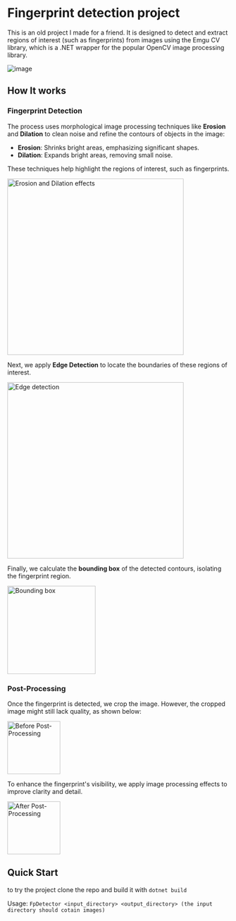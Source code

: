 # Fingerprint detection project
This is an old project I made for a friend. It is designed to detect and extract regions of interest (such as fingerprints) from images using the Emgu CV library, which is a .NET wrapper for the popular OpenCV image processing library.

![image](https://github.com/user-attachments/assets/7f99b098-a6f4-4800-8ba6-707546773d69)

## How It works
### Fingerprint Detection
The process uses morphological image processing techniques like **Erosion** and **Dilation** to clean noise and refine the contours of objects in the image:

- **Erosion**: Shrinks bright areas, emphasizing significant shapes. 
- **Dilation**: Expands bright areas, removing small noise.

These techniques help highlight the regions of interest, such as fingerprints.

<img src="https://github.com/user-attachments/assets/fc67a2dd-f2b2-4185-82e6-61a25adbfe3f" width="400" alt="Erosion and Dilation effects"/>

Next, we apply **Edge Detection** to locate the boundaries of these regions of interest.

<img src="https://github.com/user-attachments/assets/8feffb50-42f4-46f4-ac2e-ec692ddce656" width="400" alt="Edge detection"/>

Finally, we calculate the **bounding box** of the detected contours, isolating the fingerprint region.

<img src="https://github.com/user-attachments/assets/dadc0dfa-d855-499b-be11-8a9ea933d46e" width="200" alt="Bounding box"/>

### Post-Processing

Once the fingerprint is detected, we crop the image. However, the cropped image might still lack quality, as shown below:

<img src="https://github.com/user-attachments/assets/8bfe6fda-5473-441b-b6d0-94f2a892e4bf" width="120" alt="Before Post-Processing"/>

To enhance the fingerprint's visibility, we apply image processing effects to improve clarity and detail.

<img src="https://github.com/user-attachments/assets/07934ef5-d140-4d64-955f-51713203e157" width="120" alt="After Post-Processing"/>

## Quick Start
to try the project clone the repo and build it with ```dotnet build```

Usage: ```FpDetector <input_directory> <output_directory> (the input directory should cotain images)```
